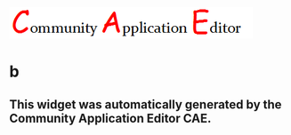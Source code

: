 ![CAE](https://github.com/patricia-cae/frontendComponent-105/blob/gh-pages/img/logo.png)  

b
===================


This widget was automatically generated by the Community Application Editor CAE.  
---------------

